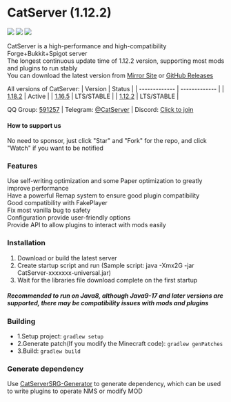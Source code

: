 # CatServer (1.12.2)
![](https://img.shields.io/badge/Minecraft-1.12.2-brightgreen.svg?colorB=469C00)
![](https://img.shields.io/badge/Forge-14.23.5.2860-brightgreen.svg?colorB=469C00)
![](https://img.shields.io/badge/Spigot-1.12.2-brightgreen.svg?colorB=469C00)

CatServer is a high-performance and high-compatibility Forge+Bukkit+Spigot server<br>
The longest continuous update time of 1.12.2 version, supporting most mods and plugins to run stably<br>
You can download the latest version from [Mirror Site](https://catserver.moe/download/universal) or [GitHub Releases](https://github.com/Luohuayu/CatServer/releases)<br>

All versions of CatServer:
|    Version    |    Status     |
| ------------- | ------------- |
| [1.18.2](https://github.com/Luohuayu/CatServer/tree/1.18.2)  |  Active      |
| [1.16.5](https://github.com/Luohuayu/CatServer/tree/1.16.5)  |  LTS/STABLE  |
| [1.12.2](https://github.com/Luohuayu/CatServer/tree/1.12.2)  |  LTS/STABLE  |

QQ Group: [591257](https://jq.qq.com/?_wv=1027&k=5B5aKkW) | Telegram: [@CatServer](https://t.me/CatServer) | Discord: [Click to join](https://discord.gg/wvBJN4d)<br>

#### How to support us
No need to sponsor, just click "Star" and "Fork" for the repo, and click "Watch" if you want to be notified

### Features
Use self-writing optimization and some Paper optimization to greatly improve performance<br>
Have a powerful Remap system to ensure good plugin compatibility<br>
Good compatibility with FakePlayer<br>
Fix most vanilla bug to safety<br>
Configuration provide user-friendly options<br>
Provide API to allow plugins to interact with mods easily<br>

### Installation
1. Download or build the latest server
2. Create startup script and run (Sample script: java -Xmx2G -jar CatServer-xxxxxxx-universal.jar)
3. Wait for the libraries file download complete on the first startup

##### Recommended to run on Java8, although Java9-17 and later versions are supported, there may be compatibility issues with mods and plugins

### Building
- 1.Setup project: `gradlew setup`
- 2.Generate patch(If you modify the Minecraft code): `gradlew genPatches`
- 3.Build: `gradlew build`

### Generate dependency
Use [CatServerSRG-Generator](https://github.com/Luohuayu/CatServerSRG-Generator) to generate dependency, which can be used to write plugins to operate NMS or modify MOD

